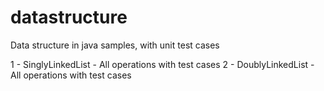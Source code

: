 # datastructure

Data structure in java samples, with unit test cases

1 - SinglyLinkedList - All operations with test cases
2 - DoublyLinkedList - All operations with test cases